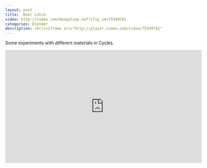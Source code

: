 ```yaml
---
layout: post
title:  Door Latch
video: http://vimeo.com/moogaloop.swf?clip_id=75549781
categories: blender
description: <br/><iframe src="http://player.vimeo.com/video/75549781"  width="627" height="360" frameborder="0" webkitAllowFullScreen mozallowfullscreen allowFullScreen></iframe>
---
```

 
Some experiments with different materials in Cycles.

<iframe src="http://player.vimeo.com/video/75549781"  width="627" height="360" frameborder="0" webkitAllowFullScreen mozallowfullscreen allowFullScreen></iframe>